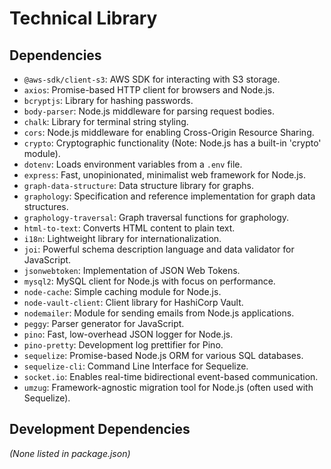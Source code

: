 # Technical Library

## Dependencies
- `@aws-sdk/client-s3`: AWS SDK for interacting with S3 storage.
- `axios`: Promise-based HTTP client for browsers and Node.js.
- `bcryptjs`: Library for hashing passwords.
- `body-parser`: Node.js middleware for parsing request bodies.
- `chalk`: Library for terminal string styling.
- `cors`: Node.js middleware for enabling Cross-Origin Resource Sharing.
- `crypto`: Cryptographic functionality (Note: Node.js has a built-in 'crypto' module).
- `dotenv`: Loads environment variables from a `.env` file.
- `express`: Fast, unopinionated, minimalist web framework for Node.js.
- `graph-data-structure`: Data structure library for graphs.
- `graphology`: Specification and reference implementation for graph data structures.
- `graphology-traversal`: Graph traversal functions for graphology.
- `html-to-text`: Converts HTML content to plain text.
- `i18n`: Lightweight library for internationalization.
- `joi`: Powerful schema description language and data validator for JavaScript.
- `jsonwebtoken`: Implementation of JSON Web Tokens.
- `mysql2`: MySQL client for Node.js with focus on performance.
- `node-cache`: Simple caching module for Node.js.
- `node-vault-client`: Client library for HashiCorp Vault.
- `nodemailer`: Module for sending emails from Node.js applications.
- `peggy`: Parser generator for JavaScript.
- `pino`: Fast, low-overhead JSON logger for Node.js.
- `pino-pretty`: Development log prettifier for Pino.
- `sequelize`: Promise-based Node.js ORM for various SQL databases.
- `sequelize-cli`: Command Line Interface for Sequelize.
- `socket.io`: Enables real-time bidirectional event-based communication.
- `umzug`: Framework-agnostic migration tool for Node.js (often used with Sequelize).

## Development Dependencies
*(None listed in package.json)*